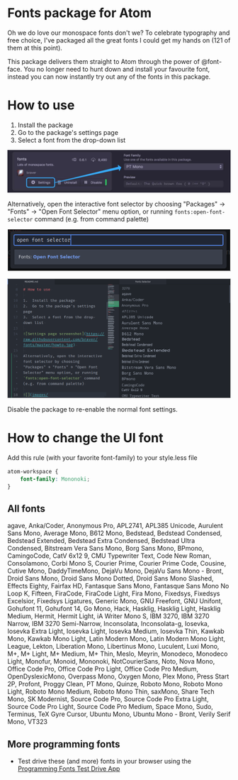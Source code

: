 # Fonts package for Atom

Oh we do love our monospace fonts don't we? To celebrate typography and free choice, I've packaged all the great fonts I could get my hands on
(<!-- BEGIN NUM_FONTS -->121<!-- END NUM_FONTS --> of them at this point).

This package delivers them straight to Atom through the power of @font-face. You no longer need to hunt down and install your favourite font, instead you can now instantly try out any of the fonts in this package.

# How to use

1.  Install the package
2.  Go to the package's settings page
3.  Select a font from the drop-down list

![Settings page screenshot](images/howto.jpg)

Alternatively, open the interactive font selector by choosing "Packages" → "Fonts" → "Open Font Selector" menu option, or running `fonts:open-font-selector` command (e.g. from command palette)

![Command palette command screenshot](images/6d3e3ceb369aca4d14db8250ace95c1a.png)

![Font selector window screenshot](images/e105294f54356a95c4c72d2b2ba703e7.png)

Disable the package to re-enable the normal font settings.

# How to change the UI font

Add this rule (with your favorite font-family) to your style.less file

```css
atom-workspace {
    font-family: Mononoki;
}
```

## All fonts

<!-- BEGIN FONTS -->
agave, Anka/Coder, Anonymous Pro, APL2741, APL385 Unicode, Aurulent Sans Mono, Average Mono, B612 Mono, Bedstead, Bedstead Condensed, Bedstead Extended, Bedstead Extra Condensed, Bedstead Ultra Condensed, Bitstream Vera Sans Mono, Borg Sans Mono, BPmono, CamingoCode, CatV 6x12 9, CMU Typewriter Text, Code New Roman, Consolamono, Corbi Mono S, Courier Prime, Courier Prime Code, Cousine, Cutive Mono, DaddyTimeMono, DejaVu Mono, DejaVu Sans Mono - Bront, Droid Sans Mono, Droid Sans Mono Dotted, Droid Sans Mono Slashed, Effects Eighty, Fairfax HD, Fantasque Sans Mono, Fantasque Sans Mono No Loop K, Fifteen, FiraCode, FiraCode Light, Fira Mono, Fixedsys, Fixedsys Excelsior, Fixedsys Ligatures, Generic Mono, GNU Freefont, GNU Unifont, Gohufont 11, Gohufont 14, Go Mono, Hack, Hasklig, Hasklig Light, Hasklig Medium, Hermit, Hermit Light, iA Writer Mono S, IBM 3270, IBM 3270 Narrow, IBM 3270 Semi-Narrow, Inconsolata, Inconsolata-g, Iosevka, Iosevka Extra Light, Iosevka Light, Iosevka Medium, Iosevka Thin, Kawkab Mono, Kawkab Mono Light, Latin Modern Mono, Latin Modern Mono Light, League, Lekton, Liberation Mono, Libertinus Mono, Luculent, Luxi Mono, M+, M+ Light, M+ Medium, M+ Thin, Meslo, Meyrin, Monodeco, Monodeco Light, Monofur, Monoid, Mononoki, NotCourierSans, Noto, Nova Mono, Office Code Pro, Office Code Pro Light, Office Code Pro Medium, OpenDyslexicMono, Overpass Mono, Oxygen Mono, Plex Mono, Press Start 2P, Profont, Proggy Clean, PT Mono, Quinze, Roboto Mono, Roboto Mono Light, Roboto Mono Medium, Roboto Mono Thin, saxMono, Share Tech Mono, SK Modernist, Source Code Pro, Source Code Pro Extra Light, Source Code Pro Light, Source Code Pro Medium, Space Mono, Sudo, Terminus, TeX Gyre Cursor, Ubuntu Mono, Ubuntu Mono - Bront, Verily Serif Mono, VT323
<!-- END FONTS -->


## More programming fonts

-   Test drive these (and more) fonts in your browser using the [Programming Fonts Test Drive App](http://app.programmingfonts.org)
